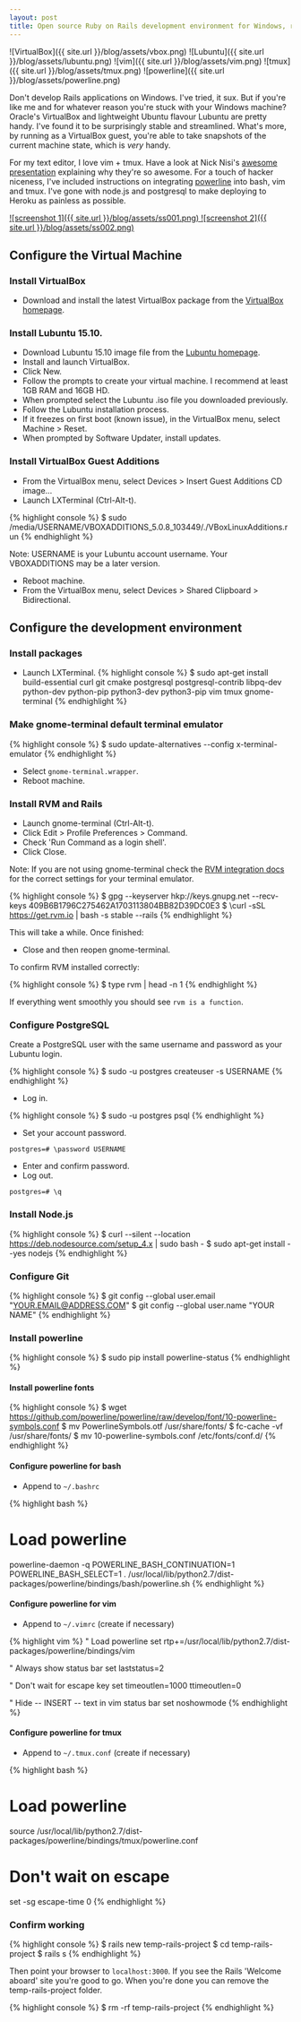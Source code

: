 ```yaml
---
layout: post
title: Open source Ruby on Rails development environment for Windows, running Lubuntu 15.10 as a guest in VirtualBox with vim, tmux and powerline
---
```


![VirtualBox]({{ site.url }}/blog/assets/vbox.png)
![Lubuntu]({{ site.url }}/blog/assets/lubuntu.png)
![vim]({{ site.url }}/blog/assets/vim.png)
![tmux]({{ site.url }}/blog/assets/tmux.png)
![powerline]({{ site.url }}/blog/assets/powerline.png)

Don't develop Rails applications on Windows. I've tried, it sux. But if you're like me and for whatever reason you're stuck with your Windows machine? Oracle's VirtualBox and lightweight Ubuntu flavour Lubuntu are pretty handy. I've found it to be surprisingly stable and streamlined. What's more, by running as a VirtualBox guest, you're able to take snapshots of the current machine state, which is *very* handy.

For my text editor, I love vim + tmux. Have a look at Nick Nisi's [awesome presentation](https://youtu.be/5r6yzFEXajQ) explaining why they're so awesome. For a touch of hacker niceness, I've included instructions on integrating [powerline](https://github.com/powerline/powerline) into bash, vim and tmux. I've gone with node.js and postgresql to make deploying to Heroku as painless as possible.

[
![screenshot 1]({{ site.url }}/blog/assets/ss001.png)
![screenshot 2]({{ site.url }}/blog/assets/ss002.png)
](http://imgur.com/a/l4kpJ)

## Configure the Virtual Machine

### Install VirtualBox
* Download and install the latest VirtualBox package from the [VirtualBox homepage](https://www.virtualbox.org/).

### Install Lubuntu 15.10.
* Download Lubuntu 15.10 image file from the [Lubuntu homepage](http://lubuntu.net/).
* Install and launch VirtualBox.
* Click New.
* Follow the prompts to create your virtual machine. I recommend at least 1GB RAM and 16GB HD.
* When prompted select the Lubuntu .iso file you downloaded previously.
* Follow the Lubuntu installation process.
* If it freezes on first boot (known issue), in the VirtualBox menu, select Machine > Reset.
* When prompted by Software Updater, install updates.

### Install VirtualBox Guest Additions
* From the VirtualBox menu, select Devices > Insert Guest Additions CD image...
* Launch LXTerminal (Ctrl-Alt-t).

{% highlight console %}
$ sudo /media/USERNAME/VBOXADDITIONS_5.0.8_103449/./VBoxLinuxAdditions.run
{% endhighlight %}

Note: USERNAME is your Lubuntu account username. Your VBOXADDITIONS may be a later version.

* Reboot machine.
* From the VirtualBox menu, select Devices > Shared Clipboard > Bidirectional.

## Configure the development environment

### Install packages
* Launch LXTerminal.
{% highlight console %}
$ sudo apt-get install build-essential curl git cmake postgresql postgresql-contrib libpq-dev python-dev python-pip python3-dev python3-pip vim tmux gnome-terminal
{% endhighlight %}

### Make gnome-terminal default terminal emulator
{% highlight console %}
$ sudo update-alternatives --config x-terminal-emulator
{% endhighlight %}

* Select `gnome-terminal.wrapper`.
* Reboot machine.

### Install RVM and Rails
* Launch gnome-terminal (Ctrl-Alt-t).
* Click Edit > Profile Preferences > Command.
* Check 'Run Command as a login shell'. 
* Click Close.

Note: If you are not using gnome-terminal check the [RVM integration docs](https://rvm.io/integration) for the correct settings for your terminal emulator.

{% highlight console %}
$ gpg --keyserver hkp://keys.gnupg.net --recv-keys 409B6B1796C275462A1703113804BB82D39DC0E3
$ \curl -sSL https://get.rvm.io | bash -s stable --rails
{% endhighlight %}

This will take a while. Once finished:

* Close and then reopen gnome-terminal.

To confirm RVM installed correctly:

{% highlight console %}
$ type rvm | head -n 1
{% endhighlight %}

If everything went smoothly you should see `rvm is a function`.

### Configure PostgreSQL
Create a PostgreSQL user with the same username and password as your Lubuntu login.

{% highlight console %}
$ sudo -u postgres createuser -s USERNAME
{% endhighlight %}

* Log in.

{% highlight console %}
$ sudo -u postgres psql
{% endhighlight %}

* Set your account password.

~~~
postgres=# \password USERNAME
~~~

* Enter and confirm password.
* Log out.

~~~
postgres=# \q
~~~

### Install Node.js
{% highlight console %}
$ curl --silent --location https://deb.nodesource.com/setup_4.x | sudo bash -
$ sudo apt-get install --yes nodejs
{% endhighlight %}

### Configure Git
{% highlight console %}
$ git config --global user.email "YOUR.EMAIL@ADDRESS.COM"
$ git config --global user.name "YOUR NAME"
{% endhighlight %}

### Install powerline
{% highlight console %}
$ sudo pip install powerline-status
{% endhighlight %}

#### Install powerline fonts
{% highlight console %}
$ wget https://github.com/powerline/powerline/raw/develop/font/10-powerline-symbols.conf
$ mv PowerlineSymbols.otf /usr/share/fonts/
$ fc-cache -vf /usr/share/fonts/
$ mv 10-powerline-symbols.conf /etc/fonts/conf.d/
{% endhighlight %}

#### Configure powerline for bash
* Append to `~/.bashrc`

{% highlight bash %}
# Load powerline
powerline-daemon -q
POWERLINE_BASH_CONTINUATION=1
POWERLINE_BASH_SELECT=1
. /usr/local/lib/python2.7/dist-packages/powerline/bindings/bash/powerline.sh
{% endhighlight %}

#### Configure powerline for vim
* Append to `~/.vimrc` (create if necessary)

{% highlight vim %}
" Load powerline
set rtp+=/usr/local/lib/python2.7/dist-packages/powerline/bindings/vim

" Always show status bar
set laststatus=2

" Don't wait for escape key
set timeoutlen=1000 ttimeoutlen=0

" Hide -- INSERT -- text in vim status bar
set noshowmode
{% endhighlight %}

#### Configure powerline for tmux
* Append to `~/.tmux.conf` (create if necessary)

{% highlight bash %}
# Load powerline
source /usr/local/lib/python2.7/dist-packages/powerline/bindings/tmux/powerline.conf

# Don't wait on escape
set -sg escape-time 0
{% endhighlight %}

### Confirm working
{% highlight console %}
$ rails new temp-rails-project
$ cd temp-rails-project
$ rails s
{% endhighlight %}

Then point your browser to `localhost:3000`. If you see the Rails 'Welcome aboard' site you're good to go. When you're done you can remove the temp-rails-project folder.

{% highlight console %}
$ rm -rf temp-rails-project
{% endhighlight %}
